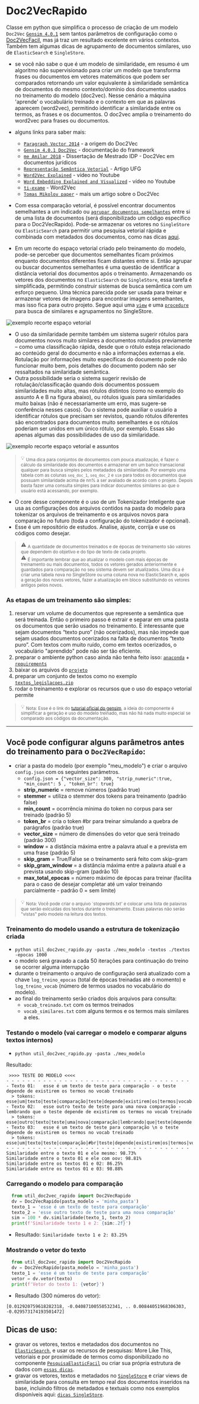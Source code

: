 # Doc2VecRapido

Classe em python que simplifica o processo de criação de um modelo `Doc2Vec` [`Gensim 4.0.1`](https://radimrehurek.com/gensim/models/doc2vec.html) sem tantos parâmetros de configuração como o [Doc2VecFacil](/Doc2VecFacil), mas já traz um resultado excelente em vários contextos. Também tem algumas dicas de agrupamento de documentos similares, uso de `ElasticSearch` e `SingleStore`.
- se você não sabe o que é um modelo de similaridade, em resumo é um algoritmo não supervisionado para criar um modelo que transforma frases ou documentos em vetores matemáticos que podem ser comparados retornando um valor equivalente à similaridade semântica de documentos do mesmo contexto/domínio dos documentos usados no treinamento do modelo (doc2vec). Nesse cenário a máquina 'aprende' o vocabulário treinado e o contexto em que as palavras aparecem (word2vec), permitindo identificar a similaridade entre os termos, as frases e os documentos. O doc2vec amplia o treinamento do word2vec para frases ou documentos.
- alguns links para saber mais:
  - [`Paragraph Vector 2014`](https://cs.stanford.edu/~quocle/paragraph_vector.pdf) - a origem do Doc2Vec
  - [`Gensim 4.0.1 Doc2Vec`](https://radimrehurek.com/gensim/auto_examples/tutorials/run_doc2vec_lee.html) - documentação do framework
  - [`me Amilar 2018`](https://repositorio.idp.edu.br/handle/123456789/2635) - Dissertação de Mestrado IDP - Doc2Vec em documentos jurídicos
  - [`Representação Semântica Vetorial`](https://sol.sbc.org.br/index.php/erigo/article/view/7125) - Artigo UFG
  - [`Word2Vec Explained`](https://www.youtube.com/watch?v=yFFp9RYpOb0) - vídeo no Youtube
  - [`Word Embedding Explained and Visualized`](https://www.youtube.com/watch?v=D-ekE-Wlcds) - vídeo no Youtube
  - [`ti-exame`](https://www.ti-enxame.com/pt/python/como-calcular-similaridade-de-sentenca-usando-o-modelo-word2vec-de-gensim-com-python/1045257495/) - Word2Vec
  - [`Tomas Mikolov paper`](https://arxiv.org/pdf/1301.3781.pdf) - mais um artigo sobre o Doc2Vec

- Com essa comparação vetorial, é possível encontrar documentos semelhantes a um indicado ou [`agrupar documentos semelhantes`](https://github.com/luizanisio/Doc2VecFacil/blob/main/docs/agrupamento.md) entre si de uma lista de documentos (será disponibilizado um código específico para o Doc2VecRapido). Pode-se armazenar os vetores no `SingleStore` ou `ElasticSearch` para permitir uma pesquisa vetorial rápida e combinada com metadados dos documentos, como nas dicas [aqui](#dicas).

- Em um recorte do espaço vetorial criado pelo treinamento do modelo, pode-se perceber que documentos semelhantes ficam próximos enquanto documentos diferentes ficam distantes entre si. Então agrupar ou buscar documentos semelhantes é uma questão de identificar a distância vetorial dos documentos após o treinamento. Armazenando os vetores dos documentos no `ElasticSearch` ou `SingleStore`, essa tarefa é simplificada, permitindo construir sistemas de busca semântica com um esforço pequeno. Uma técnica parecida pode ser usada para treinar e armazenar vetores de imagens para encontrar imagens semelhantes, mas isso fica para outro projeto. Segue aqui uma [`view`](docs/readme_dicas.md) e uma [`procedure`](docs/readme_dicas.md) para busca de similares e agrupamentos no SingleStore.

![exemplo recorte espaço vetorial](./exemplos/img_recorte_espaco_vetorial.png?raw=true "Exemplo recorte de espaço vetorial")

- O uso da similaridade permite também um sistema sugerir rótulos para documentos novos muito similares a documentos rotulados previamente – como uma classificação rápida, desde que o rótulo esteja relacionado ao conteúdo geral do documento e não a informações externas a ele. Rotulação por informações muito específicas do documento pode não funcionar muito bem, pois detalhes do documento podem não ser ressaltados na similaridade semântica. 
- Outra possibilidade seria o sistema sugerir revisão de rotulação/classificação quando dois documentos possuem similaridades muito altas, mas rótulos distintos (como no exemplo do assunto A e B na figura abaixo), ou rótulos iguais para similaridades muito baixas (não é necessariamente um erro, mas sugere-se conferência nesses casos). Ou o sistema pode auxiliar o usuário a identificar rótulos que precisam ser revistos, quando rótulos diferentes são encontrados para documentos muito semelhantes e os rótulos poderiam ser unidos em um único rótulo, por exemplo. Essas são apenas algumas das possibilidades de uso da similaridade. 

![exemplo recorte espaço vetorial e assuntos](./exemplos/img_agrupamento_assuntos.png?raw=true "Exemplo recorte de espaço vetorial e assuntos")

> :bulb: <sub>Uma dica para conjuntos de documentos com pouca atualização, é fazer o cálculo da similaridade dos documentos e armazenar em um banco transacional qualquer para busca simples pelos metadados da similaridade. Por exemplo uma tabela com as colunas `seq_doc_1`, `seq_doc_2` e `sim` para todos os documentos que possuam similaridade acima de nn% a ser avaliado de acordo com o projeto. Depois basta fazer uma consulta simples para indicar documentos similares ao que o usuário está acessando, por exemplo.</sub>

- O core desse componente é o uso de um Tokenizador Inteligente que usa as configurações dos arquivos contidos na pasta do modelo para tokenizar os arquivos de treinamento e os arquivos novos para comparação no futuro (toda a configuração do tokenizador é opcional).
- Esse é um repositório de estudos. Analise, ajuste, corrija e use os códigos como desejar.
> :warning: <sub>A quantidade de documentos treinados e de épocas de treinamento são valores que dependem do objetivo e do tipo de texto de cada projeto.</sub><br>
> :warning: <sub>É importante lembrar que ao atualizar o modelo com mais épocas de treinamento ou mais documentos, todos os vetores gerados anteriormente e guardados para comparação no seu sistema devem ser atualizados. Uma dica é criar uma tabela nova no SingleStore ou uma coluna nova no ElasticSearch e, após a geração dos novos vetores, fazer a atualização em bloco substituindo os vetores antigos pelos novos.</sub>

### As etapas de um treinamento são simples:
1) reservar um volume de documentos que represente a semântica que será treinada. Então o primeiro passo é extrair e separar em uma pasta os documentos que serão usados no treinamento. É interessante que sejam documentos “texto puro” (não ocerizados), mas não impede que sejam usados documentos ocerizados na falta de documentos “texto puro”. Com textos com muito ruído, como em textos ocerizados, o vocabulário "aprendido" pode não ser tão eficiente.
2) preparar o ambiente python caso ainda não tenha feito isso: [`anaconda`](https://www.anaconda.com/) + [`requirements`](./src/requirements.txt)
3) baixar os arquivos do [`projeto`](./src/) 
4) preparar um conjunto de textos como no exemplo [`textos_legislacoes.zip`](./exemplos/) 
5) rodar o treinamento e explorar os recursos que o uso do espaço vetorial permite
> :bulb: <sub> Nota: Esse é o link do [tutorial oficial do gensim](https://radimrehurek.com/gensim/auto_examples/tutorials/run_doc2vec_lee.html#introducing-paragraph-vector), a ideia do componente é simplificar a geração e uso do modelo treinado, mas não há nada muito especial se comparado aos códigos da documentação. </sub>

<hr>

## Você pode configurar alguns parâmetros antes do treinamento para o `Doc2VecRapido`:
 - criar a pasta do modelo (por exemplo "meu_modelo") e criar o arquivo `config.json` com os seguintes parâmetros.
   - `config.json = {"vector_size": 300, "strip_numeric":true, "min_count": 5 , "token_br": true}`
   - **strip_numeric** = remove números (padrão true)
   - **stemmer** = utiliza o stemmer dos tokens para treinamento (padrão false)
   - **min_count** = ocorrência mínima do token no corpus para ser treinado (padrão 5)
   - **token_br** = cria o token #br para treinar simulando a quebra de parágrafos (padrão true)
   - **vector_size** = número de dimensões do vetor que será treinado (padrão 300)
   - **window** = a distância máxima entre a palavra atual e a prevista em uma frase (padrão 5)
   - **skip_gram** = True/False se o treinamento será feito com skip-gram
   - **skip_gram_window** = a distância máxima entre a palavra atual e a prevista usando skip-gram (padrão 10)
   - **max_total_epocas** = número máximo de épocas para treinar (facilita para o caso de desejar completar até um valor treinando parcialmente - padrão 0 = sem limite)
> :bulb: <sub> Nota: Você pode criar o arquivo `stopwords.txt' e colocar uma lista de palavras que serão exlcuídas dos textos durante o treinamento. Essas palavras não serão "vistas" pelo modelo na leitura dos textos.</sub>

### Treinamento do modelo usando a estrutura de tokenização criada 
   - `python util_doc2vec_rapido.py -pasta ./meu_modelo -textos ./textos -epocas 1000`
   - o modelo será gravado a cada 50 iterações para continuação do treino se ocorrer alguma interrupção
   - durante o treinamento o arquivo de configuração será atualizado com a chave `log_treino_epocas` (total de épocas treinadas até o momento) e `log_treino_vocab` (número de termos usados no vocabulário do modelo).
   - ao final do treinamento serão criados dois arquivos para consulta: 
     - `vocab_treinado.txt` com os termos treinados 
     - `vocab_similares.txt` com alguns termos e os termos mais similares a eles.

### Testando o modelo (vai carregar o modelo e comparar alguns textos internos)
  - `python util_doc2vec_rapido.py -pasta ./meu_modelo`

Resultado: 
```
 >>>> TESTE DO MODELO <<<<
- - - - - - - - - - - - - - - - - - - - - - - - - - - - - - - - - - - 
- Texto 01:   esse é um texto de teste para comparação - o teste depende de existirem os termos no vocab treinado
  > tokens:  esse|um|texto|teste|comparação|teste|depende|existirem|os|termos|vocab|treinado
- Texto 02:   esse outro texto de teste para uma nova comparação - lembrando que o teste depende de existirem os termos no vocab treinado
  > tokens:  esse|outro|texto|teste|uma|nova|comparação|lembrando|que|teste|depende|existirem|os|termos|vocab|treinado
- Texto 03:   esse é um texto de teste para comparação \n o teste depende de existirem os termos no vocab treinado
  > tokens:  esse|um|texto|teste|comparação|#br|teste|depende|existirem|os|termos|vocab|treinado
- - - - - - - - - - - - - - - - - - - - - - - - - - - - - - - - - - - 
Similaridade entre o texto 01 e ele mesmo: 98.73%
Similaridade entre o texto 01 e ele com oov: 98.81%
Similaridade entre os textos 01 e 02: 86.25%
Similaridade entre os textos 01 e 03: 98.88%
```

### Carregando o modelo para comparação
 ```python 
   from util_doc2vec_rapido import Doc2VecRapido
   dv = Doc2VecRapido(pasta_modelo = 'minha_pasta')
   texto_1 = 'esse é um texto de teste para comparação'
   texto_2 = 'esse outro texto de teste para uma nova comparação'
   sim = 100 * dv.similaridade(texto_1, texto_2)
   print(f'Similaridade texto 1 e 2: {sim:.2f}')       
```    

- Resultado: `Similaridade texto 1 e 2: 83.25%`

### Mostrando o vetor do texto
 ```python 
   from util_doc2vec_rapido import Doc2VecRapido
   dv = Doc2VecRapido(pasta_modelo = 'minha_pasta')
   texto_1 = 'esse é um texto de teste para comparação'
   vetor = dv.vetor(texto)
   print(f'Vetor do texto 1: {vetor}')       
```    
- Resultado (300 números do vetor): 
```
[0.012920759618282318, -0.04087100550532341, .. 0.00844051968306303, -0.029573174193501472]
```


## Dicas de uso: <a name="dicas">
- gravar os vetores, textos e metadados dos documentos no [`ElasticSearch`](https://www.elastic.co/pt/), e usar os recursos de pesquisas: More Like This, vetoriais e por proximidade de termos como disponibilizado no componente [`PesquisaElasticFacil`](https://github.com/luizanisio/PesquisaElasticFacil) ou criar sua própria estrutura de dados com [`essas dicas`](https://github.com/luizanisio/PesquisaElasticFacil/blob/main/docs/ElasticQueries.md).
- gravar os vetores, textos e metadados no [`SingleStore`](https://www.singlestore.com/) e criar views de similaridade para consulta em tempo real dos documentos inseridos na base, incluindo filtros de metadados e textuais como nos exemplos disponíveis aqui: [`dicas SingleStore`](https://github.com/luizanisio/Doc2VecFacil/blob/main/docs/readme_dicas.md).
